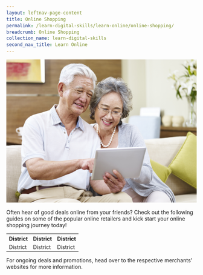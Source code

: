 ```yaml
---
layout: leftnav-page-content
title: Online Shopping
permalink: /learn-digital-skills/learn-online/online-shopping/
breadcrumb: Online Shopping
collection_name: learn-digital-skills
second_nav_title: Learn Online
---
```

![1](/images/learn-online/online-shopping.jpg)

Often hear of good deals online from your friends? Check out the following guides on some of the popular online retailers and kick start your online shopping journey today! <br>

<table>
  <tr>
    <th>District</th>
    <th>District</th>
    <th>District</th>
  </tr>
  <tr>
    <td>District</td>
    <td>District</td>
    <td>District</td>
  </tr>
</table>

For ongoing deals and promotions, head over to the respective merchants' websites for more information.
